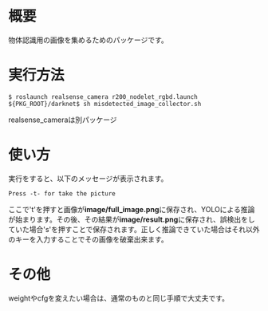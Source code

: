 # 概要  
物体認識用の画像を集めるためのパッケージです。  

# 実行方法  
    $ roslaunch realsense_camera r200_nodelet_rgbd.launch  
    ${PKG_ROOT}/darknet$ sh misdetected_image_collector.sh  
realsense_cameraは別パッケージ

# 使い方  
実行をすると、以下のメッセージが表示されます。  

    Press -t- for take the picture  
ここで't'を押すと画像が**image/full_image.png**に保存され、YOLOによる推論が始まります。その後、その結果が**image/result.png**に保存され、誤検出をしていた場合's'を押すことで保存されます。正しく推論できていた場合はそれ以外のキーを入力することでその画像を破棄出来ます。  

# その他  
weightやcfgを変えたい場合は、通常のものと同じ手順で大丈夫です。

